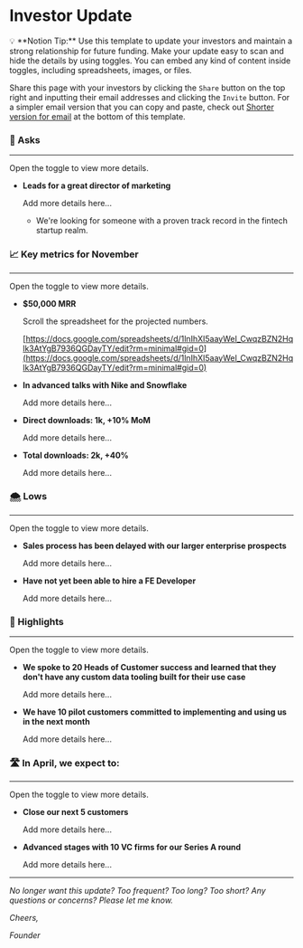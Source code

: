# Investor Update

<aside> 💡 **Notion Tip:** Use this template to update your investors and maintain a strong relationship for future funding. Make your update easy to scan and hide the details by using toggles. You can embed any kind of content inside toggles, including spreadsheets, images, or files.

Share this page with your investors by clicking the `Share` button on the top right and inputting their email addresses and clicking the `Invite` button. For a simpler email version that you can copy and paste, check out [Shorter version for email](https://www.notion.so/Shorter-version-for-email-583b5ffec7ab4279bfb8cdf0a08a1126?pvs=21) at the bottom of this template.

</aside>

### 💬 Asks

---

Open the toggle to view more details.

- **Leads for a great director of marketing**
    
    Add more details here...
    
    - We're looking for someone with a proven track record in the fintech startup realm.

### 📈 Key metrics for November

---

Open the toggle to view more details.

- **$50,000 MRR**
    
    Scroll the spreadsheet for the projected numbers.
    
    [https://docs.google.com/spreadsheets/d/1lnIhXI5aayWeI_CwqzBZN2Hqlk3AtYgB7936QGDayTY/edit?rm=minimal#gid=0](https://docs.google.com/spreadsheets/d/1lnIhXI5aayWeI_CwqzBZN2Hqlk3AtYgB7936QGDayTY/edit?rm=minimal#gid=0)
    
- **In advanced talks with Nike and Snowflake**
    
    Add more details here...
    
- **Direct downloads: 1k, +10% MoM**
    
    Add more details here...
    
- **Total downloads: 2k, +40%**
    
    Add more details here...
    

### 🌨️ Lows

---

Open the toggle to view more details.

- **Sales process has been delayed with our larger enterprise prospects**
    
    Add more details here...
    
- **Have not yet been able to hire a FE Developer**
    
    Add more details here...
    

### 🚀 Highlights

---

Open the toggle to view more details.

- **We spoke to 20 Heads of Customer success and learned that they don't have any custom data tooling built for their use case**
    
    Add more details here...
    
- **We have 10 pilot customers committed to implementing and using us in the next month**
    
    Add more details here...
    

### 🛣️ In April, we expect to:

---

Open the toggle to view more details.

- **Close our next 5 customers**
    
    Add more details here...
    
- **Advanced stages with 10 VC firms for our Series A round**
    
    Add more details here...
    

---

_No longer want this update? Too frequent? Too long? Too short? Any questions or concerns? Please let me know._

_Cheers,_

_Founder_
